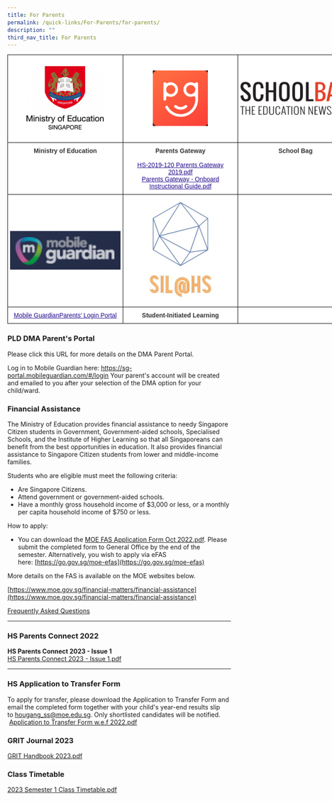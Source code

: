 ```yaml
---
title: For Parents
permalink: /quick-links/For-Parents/for-parents/
description: ""
third_nav_title: For Parents
---
```

<style type="text/css">
.tg  {border-collapse:collapse;border-spacing:0;margin:0px auto;}
.tg td{border-color:black;border-style:solid;border-width:1px;font-family:Arial, sans-serif;font-size:14px;
  overflow:hidden;padding:10px 5px;word-break:normal;}
.tg th{border-color:black;border-style:solid;border-width:1px;font-family:Arial, sans-serif;font-size:14px;
  font-weight:normal;overflow:hidden;padding:10px 5px;word-break:normal;}
.tg .tg-tlx9{background-color:#FFF;color:#333;text-align:center;vertical-align:top}
.tg .tg-apyk{background-color:#FFF;color:#333;font-weight:bold;text-align:center;vertical-align:top}
.tg .tg-2rp9{background-color:#FFF;color:#333;text-align:center;vertical-align:middle}
.tg .tg-0pyt{background-color:#FFF;color:#21088A;font-weight:bold;text-align:center;text-decoration:underline;vertical-align:top}
</style>
<table class="tg" style="undefined;table-layout: fixed; width: 780px">
<colgroup>
<col style="width: 260px">
<col style="width: 260px">
<col style="width: 260px">
</colgroup>
<tbody>
  <tr>
    <td class="tg-2rp9"><a href = "https://www.moe.gov.sg/" target = "_self"> 
          <img src="/images/HGSS-MOE.png" 
     style="width:70%"></a></td>
    <td class="tg-2rp9"><a href = "https://pg.moe.edu.sg/" target = "_self"> 
          <img src="/images/PG.png" 
     style="width:50%"></a></td>
    <td class="tg-2rp9"><a href = "https://www.schoolbag.sg/" target = "_self"> 
          <img src="/images/SCHOOLBAG.png" 
     style="width:100%"></a></td>
  </tr>
  <tr>
    <td class="tg-apyk"><span style="background-color:initial">Ministry of Education</span><br></td>
    <td class="tg-apyk">Parents Gateway<br><br><a href="/files/HS-2019-120%20Parents%20Gateway%202019.pdf"><span style="font-weight:500;text-decoration:underline;color:#21088A">HS-2019-120 Parents Gateway 2019.pdf</span></a><br><a href="/files/Parents%20Gateway%20-%20Onboard%20Instructional%20Guide.pdf"><span style="font-weight:500;text-decoration:underline;color:#21088A">Parents Gateway - Onboard Instructional Guide.pdf</span></a></td>
    <td class="tg-apyk">School Bag</td>
  </tr>
  <tr>
    <td class="tg-2rp9"><a href = "https://sg-portal.mobileguardian.com/#/login" target = "_self"> 
          <img src="/images/MG.png" 
     style="width:100%"></a></td>
    <td class="tg-2rp9"><a href = "https://sites.google.com/view/hssil/home" target = "_self"> 
          <img src="/images/SIL%20logo.jpeg" 
     style="width:65%"></a></td>
    <td class="tg-2rp9"></td>
  </tr>
  <tr>
    <td class="tg-apyk"><a href="https://sg-portal.mobileguardian.com/#/login"><span style="font-weight:500;text-decoration:underline;color:#21088A">Mobile GuardianParents' Login Portal</span></a></td>
    <td class="tg-apyk">Student-Initiated Learning</td>
    <td class="tg-2rp9"> </td>
  </tr>
</tbody>
</table>

### PLD DMA Parent's Portal ###

Please click this URL for more details on the DMA Parent Portal.

Log in to Mobile Guardian here: https://sg-portal.mobileguardian.com/#/login
Your parent's account will be created and emailed to you after your selection of the DMA option for your child/ward.

### Financial Assistance

  

The Ministry of Education provides financial assistance to needy Singapore Citizen students in Government, Government-aided schools, Specialised Schools, and the Institute of Higher Learning so that all Singaporeans can benefit from the best opportunities in education. It also provides financial assistance to Singapore Citizen students from lower and middle-income families.

  

Students who are eligible must meet the following criteria:

* Are Singapore Citizens.
* Attend government or government-aided schools.
* Have a monthly gross household income of $3,000 or less, or a monthly per capita household income of $750 or less.

How to apply:
* You can download the [MOE FAS Application Form Oct 2022.pdf](/files/MOE%20FAS%20Application%20Form%20Oct%202022.pdf). Please submit the completed form to General Office by the end of the semester. Alternatively, you wish to apply via eFAS here: [https://go.gov.sg/moe-efas](https://go.gov.sg/moe-efas)

More details on the FAS is available on the MOE websites below. 

[https://www.moe.gov.sg/financial-matters/financial-assistance](https://www.moe.gov.sg/financial-matters/financial-assistance)  

[Frequently Asked Questions](https://va.ecitizen.gov.sg/cfp/customerPages/moe/explorefaq.aspx?Category=32819&utm_source=moe-corp-site&utm_medium=referral)

* * *

### HS Parents Connect 2022

**HS Parents Connect 2023 - Issue 1**   
[HS Parents Connect 2023 - Issue 1.pdf](/files/HS%20Parents%20Connect%202023%20-%20Issue%201.pdf)


* * *

### HS Application to Transfer Form

To apply for transfer, please download the Application to Transfer Form and email the completed form together with your child's year-end results slip to [hougang\_ss@moe.edu.sg](mailto:hougang_ss@moe.edu.sg). Only shortlisted candidates will be notified.   
 [Application to Transfer Form w.e.f 2022.pdf](/files/Application%20to%20Transfer%20Form%20wef%202022.pdf)
   

### GRIT Journal 2023

[GRIT Handbook 2023.pdf](/files/GRIT%20Handbook%202023.pdf)


### Class Timetable

[2023 Semester 1 Class Timetable.pdf](/files/2023%20Semester%201%20Class%20Timetable.pdf)